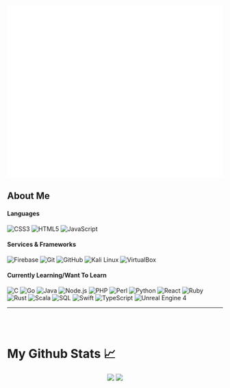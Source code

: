 <div align="center">
  <br>
    <a href="https://github.com/adichaudhary/adichaudhary/blob/master/header.svg" align="center">
      <img src="header.svg" width="800" height="400" >
    </a>
  <br>
</div>

<h2>About Me</h2>
<h4>Languages</h4>

![CSS3](https://img.shields.io/badge/-CSS3-000000?style=flat&logo=CSS3)
![HTML5](https://img.shields.io/badge/-HTML5-000000?style=flat&logo=HTML5)
![JavaScript](https://img.shields.io/badge/-JavaScript-000000?style=flat&logo=javascript)

<h4>Services & Frameworks</h4>

![Firebase](https://img.shields.io/badge/-Firebase-000000?style=flat&logo=firebase&logoColor=FCC624)
![Git](https://img.shields.io/badge/-Git-000000?style=flat&logo=git&logoColor=F05032)
![GitHub](https://img.shields.io/badge/-GitHub-000000?style=flat&logo=github&logoColor=FFFFFF)
![Kali Linux](https://img.shields.io/badge/-Kali%20Linux-000000?style=flat&logo=Kali%20Linux&logoColor=F05032)
![VirtualBox](https://img.shields.io/badge/-VirtualBox-000000?style=flat&logo=VirtualBox&logoColor=F05032)


<h4>Currently Learning/Want To Learn</h4>

![C](https://img.shields.io/badge/-C-000000?style=flat&logo=C&logoColor=F05032)
![Go](https://img.shields.io/badge/-Go-000000?style=flat&logo=go&logoColor=F05032)
![Java](https://img.shields.io/badge/-Java-000000?style=flat&logo=Java&logoColor=007396)
![Node.js](https://img.shields.io/badge/-Node.js-000000?style=flat&logo=node.js&logoColor=339933)
![PHP](https://img.shields.io/badge/-Perl-000000?style=flat&logo=Perl&logoColor=F05032)
![Perl](https://img.shields.io/badge/-PHP-000000?style=flat&logo=PHP&logoColor=F05032)
![Python](https://img.shields.io/badge/-Python-000000?style=flat&logo=python)
![React](https://img.shields.io/badge/-React-000000?style=flat&logo=React&logoColor=61DAFB)
![Ruby](https://img.shields.io/badge/-Ruby-000000?style=flat&logo=ruby&logoColor=339933)
![Rust](https://img.shields.io/badge/-Rust-000000?style=flat&logo=rust&logoColor=339933)
![Scala](https://img.shields.io/badge/-Scala-000000?style=flat&logo=scala&logoColor=F05032)
![SQL](https://img.shields.io/badge/-SQL-000000?style=flat&logo=SQL&logoColor=F05032)
![Swift](https://img.shields.io/badge/-Swift-000000?style=flat&logo=swift&logoColor=339933)
![TypeScript](https://camo.githubusercontent.com/b28e88627fa670e6fb1be842cad7e7260faa31ffd655c249d346afd90f7f1d98/68747470733a2f2f696d672e736869656c64732e696f2f62616467652f2d547970655363726970742d3030303030303f7374796c653d666c6174266c6f676f3d74797065736372697074266c6f676f436f6c6f723d303037414343)
![Unreal Engine 4](https://img.shields.io/badge/-Unreal%20Engine-000000?style=flat&logo=unreal%20engine&logoColor=F05032)

---

<br />
<br />

<h1>My Github Stats &#x1f4c8;</h1>

<div>
<div align="center">
  <p align="center">
    <img height="165" src="https://github-readme-stats.vercel.app/api?username=adichaudhary&count_private=true&include_all_commits=true&show_icons=true&theme=radical" />
    <img src="https://github-readme-stats.vercel.app/api/top-langs/?username=adichaudhary&layout=compact&theme=radical" />
  </p>
  <p align="center">
   
</div>